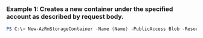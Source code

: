 ### Example 1: Creates a new container under the specified account as described by request body.
```powershell
PS C:\> New-AzRmStorageContainer -Name {Name} -PublicAccess Blob -ResourceGroupName MyResourceGroup -StorageAccountName {StorageAccountName}
```

